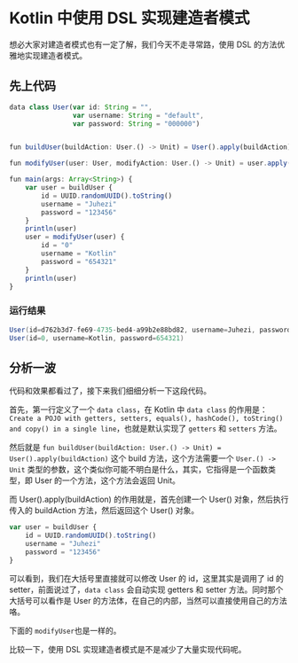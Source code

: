 # Kotlin 中使用 DSL 实现建造者模式

想必大家对建造者模式也有一定了解，我们今天不走寻常路，使用 DSL 的方法优雅地实现建造者模式。

## 先上代码

```js
data class User(var id: String = "",
                var username: String = "default",
                var password: String = "000000")


fun buildUser(buildAction: User.() -> Unit) = User().apply(buildAction)

fun modifyUser(user: User, modifyAction: User.() -> Unit) = user.apply(modifyAction)

fun main(args: Array<String>) {
    var user = buildUser {
        id = UUID.randomUUID().toString()
        username = "Juhezi"
        password = "123456"
    }
    println(user)
    user = modifyUser(user) {
        id = "0"
        username = "Kotlin"
        password = "654321"
    }
    println(user)
}
```

### 运行结果
```java
User(id=d762b3d7-fe69-4735-bed4-a99b2e88bd82, username=Juhezi, password=123456)
User(id=0, username=Kotlin, password=654321)
```

## 分析一波

代码和效果都看过了，接下来我们细细分析一下这段代码。

首先，第一行定义了一个 `data class`，在 Kotlin 中 `data class` 的作用是： `Create a POJO with getters, setters, equals(), hashCode(), toString() and copy() in a single line`，也就是默认实现了 `getters` 和 `setters` 方法。

然后就是 `fun buildUser(buildAction: User.() -> Unit) = User().apply(buildAction)` 这个 build 方法，这个方法需要一个 `User.() -> Unit` 类型的参数，这个类似你可能不明白是什么，其实，它指得是一个函数类型，即 User 的一个方法，这个方法会返回 Unit。

而 User().apply(buildAction) 的作用就是，首先创建一个 User() 对象，然后执行传入的 buildAction 方法，然后返回这个 User() 对象。

```js
var user = buildUser {
    id = UUID.randomUUID().toString()
    username = "Juhezi"
    password = "123456"
}
```

可以看到，我们在大括号里直接就可以修改 User 的 id，这里其实是调用了 id 的 setter，前面说过了，`data class` 会自动实现 getters 和 setter 方法。同时那个大括号可以看作是 User 的方法体，在自己的内部，当然可以直接使用自己的方法咯。

下面的 `modifyUser`也是一样的。

比较一下，使用 DSL 实现建造者模式是不是减少了大量实现代码呢。
